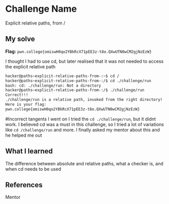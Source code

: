 # Challenge Name
Explicit relative paths, from /

## My solve
**Flag:** `pwn.college{omiswH0qo2YBkRcX71pEE3z-t8o.QXwUTN0wCM2gjNzEzW}`

I thought I had to use cd, but later realised that it was not needed to access the explicit relative path
```bash
hacker@paths~explicit-relative-paths-from-:~$ cd /
hacker@paths~explicit-relative-paths-from-:/$ cd ./challenge/run
bash: cd: ./challenge/run: Not a directory
hacker@paths~explicit-relative-paths-from-:/$ ./challenge/run
Correct!!!
./challenge/run is a relative path, invoked from the right directory!
Here is your flag:
pwn.college{omiswH0qo2YBkRcX71pEE3z-t8o.QXwUTN0wCM2gjNzEzW}
```

#Incorrect tangents I went on
I tried the `cd ./challenge/run`, but it didnt work. I believed cd was a must in this challenge, so I tried a lot of variations like `cd /challenge/run` and more. I finally asked my mentor about this and he helped me out

## What I learned
The difference between absolute and relative paths, what a checker is, and when cd needs to be used

## References 
Mentor
